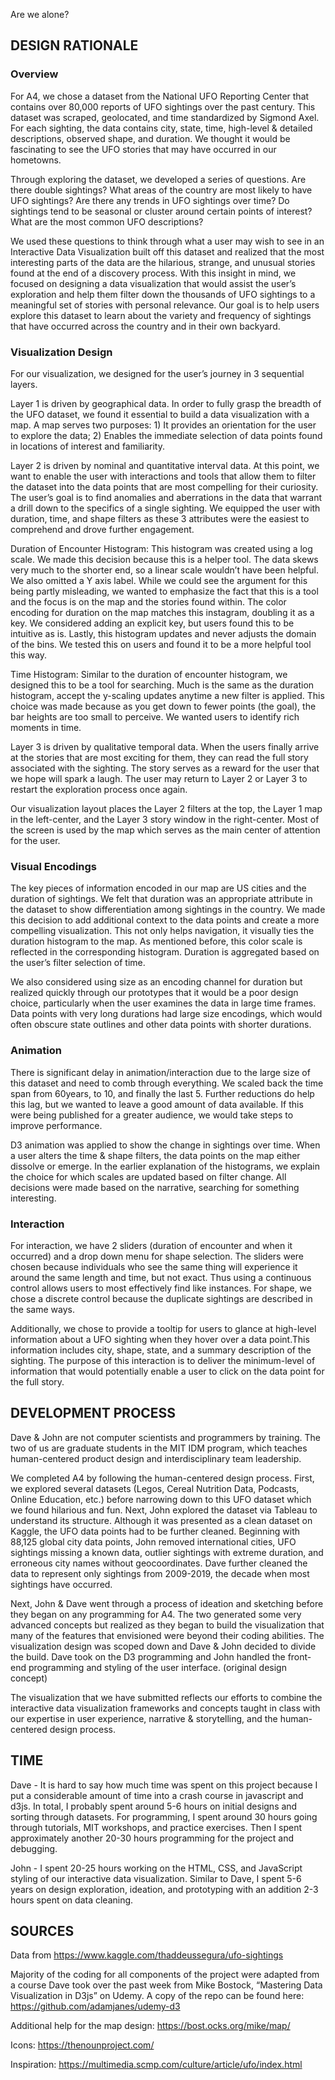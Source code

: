 Are we alone?

## DESIGN RATIONALE

### Overview

For A4, we chose a dataset from the National UFO Reporting Center that contains over 80,000 reports of UFO sightings over the past century. This dataset was scraped, geolocated, and time standardized by Sigmond Axel. For each sighting, the data contains city, state, time, high-level & detailed descriptions, observed shape, and duration. We thought it would be fascinating to see the UFO stories that may have occurred in our hometowns.

Through exploring the dataset, we developed a series of questions. Are there double sightings? What areas of the country are most likely to have UFO sightings? Are there any trends in UFO sightings over time? Do sightings tend to be seasonal or cluster around certain points of interest? What are the most common UFO descriptions? 

We used these questions to think through what a user may wish to see in an Interactive Data Visualization built off this dataset and realized that the most interesting parts of the data are the hilarious, strange, and unusual stories found at the end of a discovery process. With this insight in mind, we focused on designing a data visualization that would assist the user’s exploration and help them filter down the thousands of UFO sightings to a meaningful set of stories with personal relevance. Our goal is to help users explore this dataset to learn about the variety and frequency of sightings that have occurred across the country and in their own backyard.

### Visualization Design

For our visualization, we designed for the user’s journey in 3 sequential layers.

Layer 1 is driven by geographical data. In order to fully grasp the breadth of the UFO dataset, we found it essential to build a data visualization with a map. A map serves two purposes: 1) It provides an orientation for the user to explore the data; 2) Enables the immediate selection of data points found in locations of interest and familiarity.

Layer 2 is driven by nominal and quantitative interval data. At this point, we want to enable the user with interactions and tools that allow them to filter the dataset into the data points that are most compelling for their curiosity. The user’s goal is to find anomalies and aberrations in the data that warrant a drill down to the specifics of a single sighting. We equipped the user with duration, time, and shape filters as these 3 attributes were the easiest to comprehend and drove further engagement.

Duration of Encounter Histogram: This histogram was created using a log scale. We made this decision because this is a helper tool. The data skews very much to the shorter end, so a linear scale wouldn’t have been helpful. We also omitted a Y axis label. While we could see the argument for this being partly misleading, we wanted to emphasize the fact that this is a tool and the focus is on the map and the stories found within. The color encoding for duration on the map matches this instagram, doubling it as a key. We considered adding an explicit key, but users found this to be intuitive as is. Lastly, this histogram updates and never adjusts the domain of the bins. We tested this on users and found it to be a more helpful tool this way.

Time Histogram: Similar to the duration of encounter histogram, we designed this to be a tool for searching. Much is the same as the duration histogram, accept the y-scaling updates anytime a new filter is applied. This choice was made because as you get down to fewer points (the goal), the bar heights are too small to perceive. We wanted users to identify rich moments in time.

Layer 3 is driven by qualitative temporal data. When the users finally arrive at the stories that are most exciting for them, they can read the full story associated with the sighting. The story serves as a reward for the user that we hope will spark a laugh. The user may return to Layer 2 or Layer 3 to restart the exploration process once again.

Our visualization layout places the Layer 2 filters at the top, the Layer 1 map in the left-center, and the Layer 3 story window in the right-center. Most of the screen is used by the map which serves as the main center of attention for the user. 

### Visual Encodings

The key pieces of information encoded in our map are US cities and the duration of sightings. We felt that duration was an appropriate attribute in the dataset to show differentiation among sightings in the country. We made this decision to add additional context to the data points and create a more compelling visualization. This not only helps navigation, it visually ties the duration histogram to the map. As mentioned before, this color scale is reflected in the corresponding histogram. Duration is aggregated based on the user’s filter selection of time. 

We also considered using size as an encoding channel for duration but realized quickly through our prototypes that it would be a poor design choice, particularly when the user examines the data in large time frames. Data points with very long durations had large size encodings, which would often obscure state outlines and other data points with shorter durations.

### Animation

There is significant delay in animation/interaction due to the large size of this dataset and need to comb through everything. We scaled back the time span from 60years, to 10, and finally the last 5. Further reductions do help this lag, but we wanted to leave a good amount of data available. If this were being published for a greater audience, we would take steps to improve performance.

D3 animation was applied to show the change in sightings over time. When a user alters the time & shape filters, the data points on the map either dissolve or emerge. In the earlier explanation of the histograms, we explain the choice for which scales are updated based on filter change. All decisions were made based on the narrative, searching for something interesting.

### Interaction

For interaction, we have 2 sliders (duration of encounter and when it occurred) and a drop down menu for shape selection. The sliders were chosen because individuals who see the same thing will experience it around the same length and time, but not exact. Thus using a continuous control allows users to most effectively find like instances. For shape, we chose a discrete control because the duplicate sightings are described in the same ways.

Additionally, we chose to provide a tooltip for users to glance at high-level information about a UFO sighting when they hover over a data point.This information includes city, shape, state, and a summary description of the sighting. The purpose of this interaction is to deliver the minimum-level of information that would potentially enable a user to click on the data point for the full story.

## DEVELOPMENT PROCESS

Dave & John are not computer scientists and programmers by training. The two of us are graduate students in the MIT IDM program, which teaches human-centered product design and interdisciplinary team leadership. 

We completed A4 by following the human-centered design process. First, we explored several datasets (Legos, Cereal Nutrition Data, Podcasts, Online Education, etc.) before narrowing down to this UFO dataset which we found hilarious and fun. Next, John explored the dataset via Tableau to understand its structure. Although it was presented as a clean dataset on Kaggle, the UFO data points had to be further cleaned. Beginning with 88,125 global city data points, John removed international cities, UFO sightings missing a known data, outlier sightings with extreme duration, and erroneous city names without geocoordinates. Dave further cleaned the data to represent only sightings from 2009-2019, the decade when most sightings have occurred.

Next, John & Dave went through a process of ideation and sketching before they began on any programming for A4. The two generated some very advanced concepts but realized as they began to build the visualization that many of the features that envisioned were beyond their coding abilities. The visualization design was scoped down and Dave & John decided to divide the build. Dave took on the D3 programming and John handled the front-end programming and styling of the user interface.  (original design concept)

The visualization that we have submitted reflects our efforts to combine the interactive data visualization frameworks and concepts taught in class with our expertise in user experience, narrative & storytelling, and the human-centered design process.

## TIME

Dave - It is hard to say how much time was spent on this project because I put a considerable amount of time into a crash course in javascript and d3js. In total, I probably spent around 5-6 hours on initial designs and sorting through datasets. For programming, I spent around 30 hours going through tutorials, MIT workshops, and practice exercises. Then I spent approximately another 20-30 hours programming for the project and debugging. 

John - I spent 20-25 hours working on the HTML, CSS, and JavaScript styling of our interactive data visualization. Similar to Dave, I spent 5-6 years on design exploration, ideation, and prototyping with an addition 2-3 hours spent on data cleaning.

## SOURCES

Data from https://www.kaggle.com/thaddeussegura/ufo-sightings

Majority of the coding for all components of the project were adapted from a course Dave took over the past week from Mike Bostock, “Mastering Data Visualization in D3js” on Udemy. A copy of the repo can be found here: https://github.com/adamjanes/udemy-d3

Additional help for the map design: 
https://bost.ocks.org/mike/map/

Icons: https://thenounproject.com/

Inspiration: https://multimedia.scmp.com/culture/article/ufo/index.html
